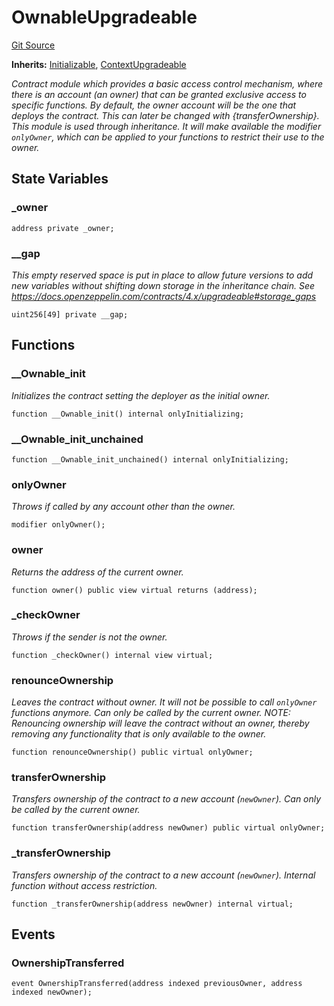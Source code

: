 # OwnableUpgradeable
[Git Source](https://github.com/thrackle-io/rules-protocol/blob/4e5c0bf97c314267dd6acccac5053bfaa6859607/src/helpers/OwnableUpgradeable.sol)

**Inherits:**
[Initializable](/src/helpers/Initializable.sol/abstract.Initializable.md), [ContextUpgradeable](/src/helpers/ContextUpgradeable.sol/abstract.ContextUpgradeable.md)

*Contract module which provides a basic access control mechanism, where
there is an account (an owner) that can be granted exclusive access to
specific functions.
By default, the owner account will be the one that deploys the contract. This
can later be changed with {transferOwnership}.
This module is used through inheritance. It will make available the modifier
`onlyOwner`, which can be applied to your functions to restrict their use to
the owner.*


## State Variables
### _owner

```solidity
address private _owner;
```


### __gap
*This empty reserved space is put in place to allow future versions to add new
variables without shifting down storage in the inheritance chain.
See https://docs.openzeppelin.com/contracts/4.x/upgradeable#storage_gaps*


```solidity
uint256[49] private __gap;
```


## Functions
### __Ownable_init

*Initializes the contract setting the deployer as the initial owner.*


```solidity
function __Ownable_init() internal onlyInitializing;
```

### __Ownable_init_unchained


```solidity
function __Ownable_init_unchained() internal onlyInitializing;
```

### onlyOwner

*Throws if called by any account other than the owner.*


```solidity
modifier onlyOwner();
```

### owner

*Returns the address of the current owner.*


```solidity
function owner() public view virtual returns (address);
```

### _checkOwner

*Throws if the sender is not the owner.*


```solidity
function _checkOwner() internal view virtual;
```

### renounceOwnership

*Leaves the contract without owner. It will not be possible to call
`onlyOwner` functions anymore. Can only be called by the current owner.
NOTE: Renouncing ownership will leave the contract without an owner,
thereby removing any functionality that is only available to the owner.*


```solidity
function renounceOwnership() public virtual onlyOwner;
```

### transferOwnership

*Transfers ownership of the contract to a new account (`newOwner`).
Can only be called by the current owner.*


```solidity
function transferOwnership(address newOwner) public virtual onlyOwner;
```

### _transferOwnership

*Transfers ownership of the contract to a new account (`newOwner`).
Internal function without access restriction.*


```solidity
function _transferOwnership(address newOwner) internal virtual;
```

## Events
### OwnershipTransferred

```solidity
event OwnershipTransferred(address indexed previousOwner, address indexed newOwner);
```

